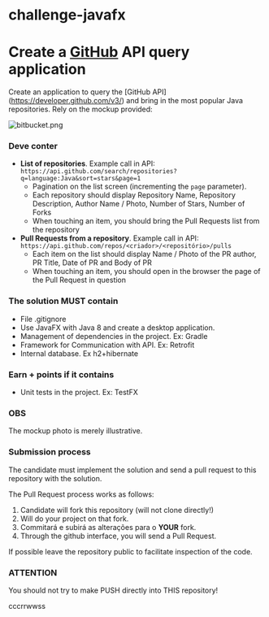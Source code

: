 # challenge-javafx

# Create a [GitHub](https://github.com) API query application #

Create an application to query the [GitHub API] (https://developer.github.com/v3/) and bring in the most popular Java repositories. Rely on the mockup provided:

![bitbucket.png](https://bitbucket.org/repo/bApLBb/images/1070562783-bitbucket.png)
### **Deve conter** ###

- __List of repositories__. Example call in API: `https://api.github.com/search/repositories?q=language:Java&sort=stars&page=1`
  * Pagination on the list screen (incrementing the `page` parameter).
  * Each repository should display Repository Name, Repository Description, Author Name / Photo, Number of Stars, Number of Forks
  * When touching an item, you should bring the Pull Requests list from the repository
- __Pull Requests from a repository__. Example call in API: `https://api.github.com/repos/<criador>/<repositório>/pulls`
  * Each item on the list should display Name / Photo of the PR author, PR Title, Date of PR and Body of PR
  * When touching an item, you should open in the browser the page of the Pull Request in question

### **The solution MUST contain** ##

* File .gitignore
* Use JavaFX with Java 8 and create a desktop application.
* Management of dependencies in the project. Ex: Gradle
* Framework for Communication with API. Ex:  Retrofit
* Internal database. Ex h2+hibernate

### **Earn + points if it contains** ###

* Unit tests in the project. Ex: TestFX

### **OBS** ###

The mockup photo is merely illustrative.
 

### **Submission process** ###

The candidate must implement the solution and send a pull request to this repository with the solution.

The Pull Request process works as follows:

1. Candidate will fork this repository (will not clone directly!)
2. Will do your project on that fork.
3. Commitará e subirá as alterações para o __YOUR__ fork.
4. Through the github interface, you will send a Pull Request.

If possible leave the repository public to facilitate inspection of the code.

### **ATTENTION** ###

You should not try to make PUSH directly into THIS repository!

cccrrwwss
